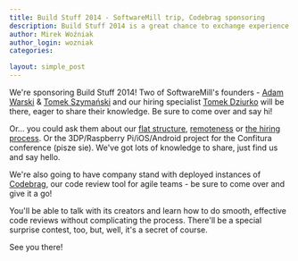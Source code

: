 ```yaml
---
title: Build Stuff 2014 - SoftwareMill trip, Codebrag sponsoring
description: Build Stuff 2014 is a great chance to exchange experience with SoftwareMill's and Codebrag's founders.
author: Mirek Woźniak
author_login: wozniak
categories:

layout: simple_post
---
```


We're sponsoring Build Stuff 2014! Two of SoftwareMill's founders - [Adam Warski](http://twitter.com/adamwarski) & [Tomek Szymański](http://twitter.com/szimano) and our hiring specialist [Tomek Dziurko](http://twitter.com/tomaszdziurko) will be there, eager to share their knowledge. Be sure to come over and say hi!

Or... you could ask them about our [flat structure](https://softwaremill.com/20-ceos-in-one-company/), [remoteness](https://softwaremill.com/remote-workers-do-actually-work/) or [the hiring process](https://softwaremill.com/hiring-developers-remote-distributed-company/). Or the 3DP/Raspberry Pi/iOS/Android project for the Confitura conference (pisze sie). We've got lots of knowledge to share, just find us and say hello.

We're also going to have company stand with deployed instances of [Codebrag](http://codebrag.com), our code review tool for agile teams - be sure to come over and give it a go! 

You'll be able to talk with its creators and learn how to do smooth, effective code reviews without complicating the process. There'll be a special surprise contest, too, but, well, it's a secret of course.

See you there!
